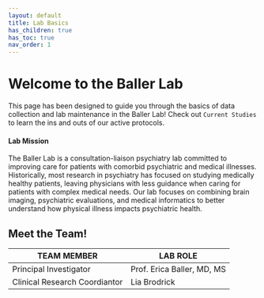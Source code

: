 ```yaml
---
layout: default
title: Lab Basics
has_children: true
has_toc: true
nav_order: 1
---
```


# Welcome to the Baller Lab
This page has been designed to guide you through the basics of data collection and lab maintenance in the Baller Lab! Check out `Current Studies` to learn the ins and outs of our active protocols. 

#### Lab Mission
The Baller Lab is a consultation-liaison psychiatry lab committed to improving care for patients with comorbid psychiatric and medical illnesses. Historically, most research in psychiatry has focused on studying medically healthy patients, leaving physicians with less guidance when caring for patients with complex medical needs. Our lab focuses on combining brain imaging, psychiatric evaluations, and medical informatics to better understand how physical illness impacts psychiatric health.

## Meet the Team!

| TEAM MEMBER | LAB ROLE |
| ----------- | ----------- |
| Principal Investigator | Prof. Erica Baller, MD, MS |
| Clinical Research Coordiantor | Lia Brodrick |
